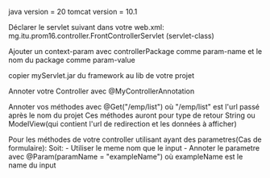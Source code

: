 java version = 20
tomcat version = 10.1

Déclarer le servlet suivant dans votre web.xml: mg.itu.prom16.controller.FrontControllerServlet (servlet-class)

Ajouter un context-param avec controllerPackage comme param-name et le nom du package comme param-value 

copier myServlet.jar du framework au lib de votre projet 

Annoter votre Controller avec @MyControllerAnnotation

Annoter vos méthodes avec @Get("/emp/list") où "/emp/list" est l'url passé après le nom du projet
Ces méthodes auront pour type de retour String ou ModelView(qui contient l'url de redirection et les données à afficher)

Pour les méthodes de votre controller utilisant ayant des parametres(Cas de formulaire):
Soit:
    - Utiliser le meme nom que le input
    - Annoter le parametre avec @Param(paramName = "exampleName") où exampleName est le name du input